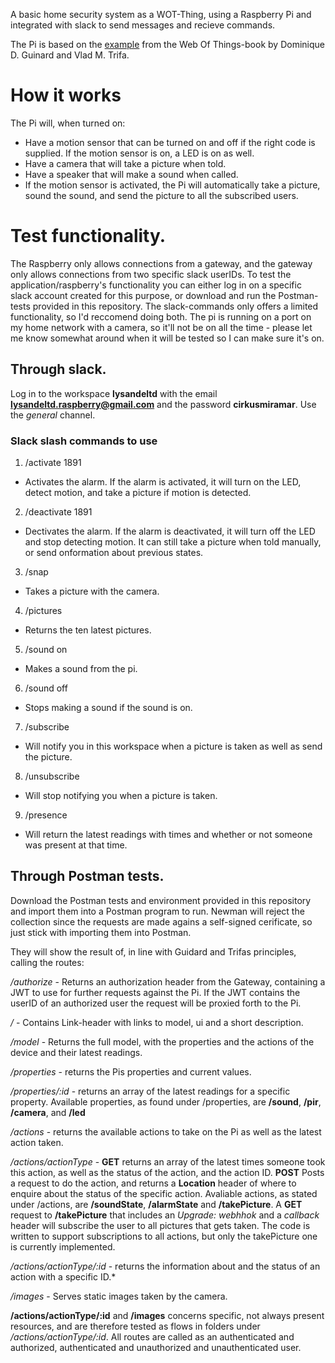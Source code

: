 A basic home security system as a WOT-Thing, using a Raspberry Pi and integrated with slack to send messages and recieve commands.

The Pi is based on the [example](https://github.com/webofthings/webofthings.js) from the Web Of Things-book by Dominique D. Guinard and Vlad M. Trifa.

# How it works
The Pi will, when turned on:
  * Have a motion sensor that can be turned on and off if the right code is supplied. If the motion sensor is on, a LED is on as well.
  * Have a camera that will take a picture when told.
  * Have a speaker that will make a sound when called.
  * If the motion sensor is activated, the Pi will automatically take a picture, sound the sound, and send the picture to all the subscribed users.

# Test functionality.
The Raspberry only allows connections from a gateway, and the gateway only allows connections from two specific slack userIDs. To test the application/raspberry's functionality you can either log in on a specific slack account created for this purpose, or download and run the Postman-tests provided in this repository. The slack-commands only offers a limited functionality, so I'd reccomend doing both. The pi is running on a port on my home network with a camera, so it'll not be on all the time - please let me know somewhat around when it will be tested so I can make sure it's on.

## Through slack.
Log in to the workspace **lysandeltd** with the email **lysandeltd.raspberry@gmail.com** and the password **cirkusmiramar**. Use the *general* channel.

### Slack slash commands to use
1. /activate 1891
  * Activates the alarm. If the alarm is activated, it will turn on the LED, detect motion, and take a picture if motion is   detected.
2. /deactivate 1891
  * Dectivates the alarm. If the alarm is deactivated, it will turn off the LED and stop detecting motion. It can still take a picture when told manually, or send onformation about previous states.
3. /snap
  * Takes a picture with the camera.
4. /pictures
  * Returns the ten latest pictures.
5. /sound on
  * Makes a sound from the pi.
6. /sound off
  * Stops making a sound if the sound is on.
7. /subscribe
  * Will notify you in this workspace when a picture is taken as well as send the picture.
8. /unsubscribe
  * Will stop notifying you when a picture is taken.
9. /presence
  * Will return the latest readings with times and whether or not someone was present at that time.

## Through Postman tests.
Download the Postman tests and environment provided in this repository and import them into a Postman program to run. Newman will reject the collection since the requests are made agains a self-signed cerificate, so just stick with importing them into Postman.

They will show the result of, in line with Guidard and Trifas principles, calling the routes:

*/authorize* - Returns an authorization header from the Gateway, containing a JWT to use for further requests against the Pi. If the JWT contains the userID of an authorized user the request will be proxied forth to the Pi.

*/*  - Contains Link-header with links to model, ui and a short description.

*/model* - Returns the full model, with the properties and the actions of the device and their latest readings.

*/properties* - returns the Pis properties and current values.

*/properties/:id* - returns an array of the latest readings for a specific property. Available properties, as found under /properties, are **/sound**, **/pir**, **/camera**, and **/led**

*/actions* - returns the available actions to take on the Pi as well as the latest action taken.

*/actions/actionType* - **GET** returns an array of the latest times someone took this action, as well as the status of the action, and the action ID. **POST** Posts a request to do the action, and returns a **Location** header of where to enquire about the status of the specific action. Avaliable actions, as stated under /actions, are **/soundState**, **/alarmState** and **/takePicture**. A **GET** request to **/takePicture** that includes an *Upgrade: webhhok* and a *callback* header will subscribe the user to all pictures that gets taken. The code is written to support subscriptions to all actions, but only the takePicture one is currently implemented.

*/actions/actionType/:id* - returns the information about and the status of an action with a specific ID.*

*/images* - Serves static images taken by the camera.

**/actions/actionType/:id** and **/images** concerns specific, not always present resources, and are therefore tested as flows in folders under */actions/actionType/:id*. All routes are called as an authenticated and authorized, authenticated and unauthorized and unauthenticated user.
